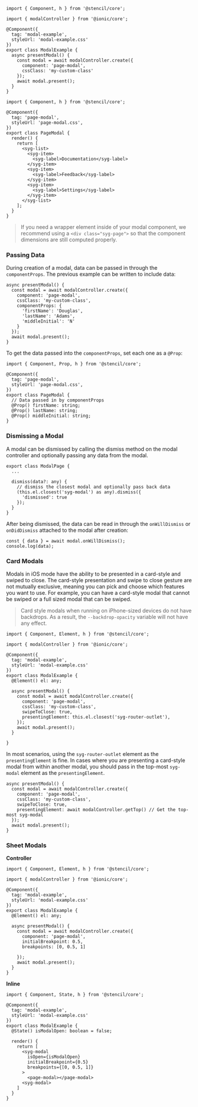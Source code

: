 ```tsx
import { Component, h } from '@stencil/core';

import { modalController } from '@ionic/core';

@Component({
  tag: 'modal-example',
  styleUrl: 'modal-example.css'
})
export class ModalExample {
  async presentModal() {
    const modal = await modalController.create({
      component: 'page-modal',
      cssClass: 'my-custom-class'
    });
    await modal.present();
  }
}
```

```tsx
import { Component, h } from '@stencil/core';

@Component({
  tag: 'page-modal',
  styleUrl: 'page-modal.css',
})
export class PageModal {
  render() {
    return [
      <syg-list>
        <syg-item>
          <syg-label>Documentation</syg-label>
        </syg-item>
        <syg-item>
          <syg-label>Feedback</syg-label>
        </syg-item>
        <syg-item>
          <syg-label>Settings</syg-label>
        </syg-item>
      </syg-list>
    ];
  }
}
```

> If you need a wrapper element inside of your modal component, we recommend using a `<div class="syg-page">` so that the component dimensions are still computed properly.

### Passing Data

During creation of a modal, data can be passed in through the `componentProps`.
The previous example can be written to include data:

```tsx
async presentModal() {
  const modal = await modalController.create({
    component: 'page-modal',
    cssClass: 'my-custom-class',
    componentProps: {
      'firstName': 'Douglas',
      'lastName': 'Adams',
      'middleInitial': 'N'
    }
  });
  await modal.present();
}
```

To get the data passed into the `componentProps`, set each one as a `@Prop`:

```tsx
import { Component, Prop, h } from '@stencil/core';

@Component({
  tag: 'page-modal',
  styleUrl: 'page-modal.css',
})
export class PageModal {
  // Data passed in by componentProps
  @Prop() firstName: string;
  @Prop() lastName: string;
  @Prop() middleInitial: string;
}
```

### Dismissing a Modal

A modal can be dismissed by calling the dismiss method on the modal controller and optionally passing any data from the modal.

```tsx
export class ModalPage {
  ...

  dismiss(data?: any) {
    // dismiss the closest modal and optionally pass back data
    (this.el.closest('syg-modal') as any).dismiss({
      'dismissed': true
    });
  }
}
```

After being dismissed, the data can be read in through the `onWillDismiss` or `onDidDismiss` attached to the modal after creation:

```tsx
const { data } = await modal.onWillDismiss();
console.log(data);
```

### Card Modals

Modals in iOS mode have the ability to be presented in a card-style and swiped to close. The card-style presentation and swipe to close gesture are not mutually exclusive, meaning you can pick and choose which features you want to use. For example, you can have a card-style modal that cannot be swiped or a full sized modal that can be swiped.

> Card style modals when running on iPhone-sized devices do not have backdrops. As a result, the `--backdrop-opacity` variable will not have any effect.

```tsx
import { Component, Element, h } from '@stencil/core';

import { modalController } from '@ionic/core';

@Component({
  tag: 'modal-example',
  styleUrl: 'modal-example.css'
})
export class ModalExample {
  @Element() el: any;

  async presentModal() {
    const modal = await modalController.create({
      component: 'page-modal',
      cssClass: 'my-custom-class',
      swipeToClose: true,
      presentingElement: this.el.closest('syg-router-outlet'),
    });
    await modal.present();
  }

}
```

In most scenarios, using the `syg-router-outlet` element as the `presentingElement` is fine. In cases where you are presenting a card-style modal from within another modal, you should pass in the top-most `syg-modal` element as the `presentingElement`.

```tsx
async presentModal() {
  const modal = await modalController.create({
    component: 'page-modal',
    cssClass: 'my-custom-class',
    swipeToClose: true,
    presentingElement: await modalController.getTop() // Get the top-most syg-modal
  });
  await modal.present();
}
```


### Sheet Modals

**Controller**
```tsx
import { Component, Element, h } from '@stencil/core';

import { modalController } from '@ionic/core';

@Component({
  tag: 'modal-example',
  styleUrl: 'modal-example.css'
})
export class ModalExample {
  @Element() el: any;

  async presentModal() {
    const modal = await modalController.create({
      component: 'page-modal',
      initialBreakpoint: 0.5,
      breakpoints: [0, 0.5, 1]
      
    });
    await modal.present();
  }
}
```

**Inline**
```tsx
import { Component, State, h } from '@stencil/core';

@Component({
  tag: 'modal-example',
  styleUrl: 'modal-example.css'
})
export class ModalExample {
  @State() isModalOpen: boolean = false;

  render() {
    return [
      <syg-modal
        isOpen={isModalOpen} 
        initialBreakpoint={0.5} 
        breakpoints={[0, 0.5, 1]}
      >
        <page-modal></page-modal>
      <syg-modal>
    ]
  }
}
```
